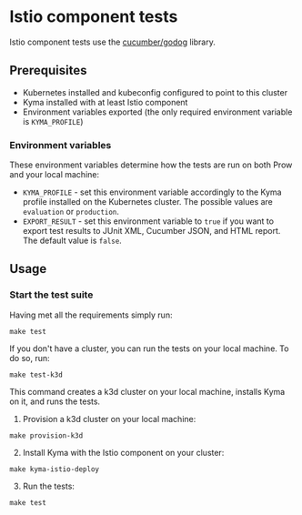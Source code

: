 # Istio component tests

Istio component tests use the [cucumber/godog](https://github.com/cucumber/godog) library.

## Prerequisites

- Kubernetes installed and kubeconfig configured to point to this cluster
- Kyma installed with at least Istio component
- Environment variables exported (the only required environment variable is `KYMA_PROFILE`)

### Environment variables

These environment variables determine how the tests are run on both Prow and your local machine:

- `KYMA_PROFILE` - set this environment variable accordingly to the Kyma profile installed on the Kubernetes cluster. The possible values are `evaluation` or `production`.
- `EXPORT_RESULT` - set this environment variable to `true` if you want to export test results to JUnit XML, Cucumber JSON, and HTML report. The default value is `false`.

## Usage

### Start the test suite

Having met all the requirements simply run:

```make test```


If you don't have a cluster, you can run the tests on your local machine. To do so, run:

```make test-k3d```

This command creates a k3d cluster on your local machine, installs Kyma on it, and runs the tests.

1. Provision a k3d cluster on your local machine:

```make provision-k3d```

2. Install Kyma with the Istio component on your cluster:

```make kyma-istio-deploy```

3. Run the tests:

```make test```